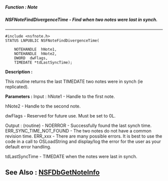 ##### Function : Note
##### NSFNoteFindDivergenceTime - Find when two notes were last in synch.
---
```
#include <nsfnote.h>
STATUS LNPUBLIC NSFNoteFindDivergenceTime(

	NOTEHANDLE  hNote1,
	NOTEHANDLE  hNote2,
	DWORD  dwFlags,
	TIMEDATE *tdLastSyncTime);
```
**Description :**

This routine returns the last TIMEDATE two notes were in synch (ie replicated).

**Parameters :**
Input :
hNote1  -  Handle to the first note.

hNote2  -  Handle to the second note.

dwFlags  -  Reserved for future use.  Must be set to 0L.

Output :
(routine)  -  NOERROR - Successfully found the last synch time.
ERR_SYNC_TIME_NOT_FOUND - The two notes do not have a common revision time.
ERR_xxx - There are many possible errors. It is best to use the code in a call to OSLoadString and display/log the error for the user as your default error handling.


tdLastSyncTime  -  TIMEDATE when the notes were last in synch.


**See Also :**
[NSFDbGetNoteInfo](/domino-c-api-docs/reference/Func/NSFDbGetNoteInfo)
---
